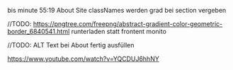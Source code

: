 bis minute 55:19
About Site
classNames werden grad bei section vergeben


//TODO: https://pngtree.com/freepng/abstract-gradient-color-geometric-border_6840541.html
    runterladen statt frontent monito

//TODO: ALT Text bei About fertig ausfüllen


https://www.youtube.com/watch?v=YQCDUJ6hhNY
